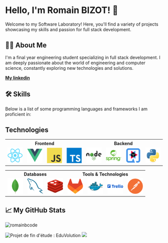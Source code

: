 # Hello, I'm Romain BIZOT! 👋

Welcome to my Software Laboratory! Here, you'll find a variety of projects showcasing my skills and passion for full stack development.

## 👨‍💻 About Me

I'm a final year engineering student specializing in full stack development. I am deeply passionate about the world of engineering and computer science, constantly exploring new technologies and solutions.

[**My linkedin**](https://www.linkedin.com/in/romain-bizot)

## 🛠️ Skills

Below is a list of some programming languages and frameworks I am proficient in:

## Technologies

<table align="center">
  <tr>
    <th colspan="4">Frontend</th>
    <th colspan="4">Backend</th>
  </tr>
  <tr>
    <td align="center">
      <a href="https://react.dev/" target="_blank" rel="noreferrer">
        <img src="https://github.com/devicons/devicon/blob/master/icons/react/react-original.svg" alt="React" width="50" height="50"/>
      </a>
    </td>
    <td align="center">
      <a href="https://vuejs.org/" target="_blank" rel="noreferrer">
        <img src="https://github.com/devicons/devicon/blob/master/icons/vuejs/vuejs-original.svg" alt="Vue.js" width="50" height="50"/>
      </a>
    </td>
    <td align="center">
      <a href="https://developer.mozilla.org/en-US/docs/Web/JavaScript" target="_blank" rel="noreferrer">
        <img src="https://github.com/devicons/devicon/blob/master/icons/javascript/javascript-original.svg" alt="JavaScript" width="50" height="50"/>
      </a>
    </td>
    <td align="center">
      <a href="https://www.typescriptlang.org/" target="_blank" rel="noreferrer">
        <img src="https://github.com/devicons/devicon/blob/master/icons/typescript/typescript-original.svg" alt="TypeScript" width="50" height="50"/>
      </a>
    </td>
    <td align="center">
      <a href="https://nodejs.org/" target="_blank" rel="noreferrer">
        <img src="https://github.com/devicons/devicon/blob/master/icons/nodejs/nodejs-original-wordmark.svg" alt="NodeJS" width="50" height="50"/>
      </a>
    </td>
    <td align="center">
      <a href="https://spring.io/" target="_blank" rel="noreferrer">
        <img src="https://github.com/devicons/devicon/blob/master/icons/spring/spring-original-wordmark.svg" alt="SpringBoot" width="50" height="50"/>
      </a>
    </td>
    <td align="center">
      <a href="https://quarkus.io" target="_blank" rel="noreferrer">
        <img src="https://github.com/devicons/devicon/blob/master/icons/quarkus/quarkus-original.svg" alt="Quarkus" width="50" height="50"/>
      </a>
    </td>
    <td align="center">
      <a href="https://www.python.org/" target="_blank" rel="noreferrer">
        <img src="https://github.com/devicons/devicon/blob/master/icons/python/python-original.svg" alt="Python" width="50" height="50"/>
      </a>
    </td>
  </tr>
</table>
<table align="center">
  <tr>
    <th colspan="3">Databases</th>
    <th colspan="4">Tools & Technologies</th>
  </tr>
  <tr>
    <td align="center">
      <a href="https://www.mongodb.com/" target="_blank" rel="noreferrer">
        <img src="https://github.com/devicons/devicon/blob/master/icons/mongodb/mongodb-original.svg" alt="MongoDB" width="50" height="50"/>
      </a>
    </td>
    <td align="center">
      <a href="https://www.mysql.com/" target="_blank" rel="noreferrer">
        <img src="https://github.com/devicons/devicon/blob/master/icons/mysql/mysql-original.svg" alt="MySQL" width="50" height="50"/>
      </a>
    </td>
    <td align="center">
      <a href="https://redis.io/" target="_blank" rel="noreferrer">
        <img src="https://github.com/devicons/devicon/blob/master/icons/redis/redis-original.svg" alt="Redis" width="50" height="50"/>
      </a>
    </td>
    <td align="center">
      <a href="https://about.gitlab.com/" target="_blank" rel="noreferrer">
        <img src="https://github.com/devicons/devicon/blob/master/icons/gitlab/gitlab-original.svg" alt="GitLab" width="50" height="50"/>
      </a>
    </td>
    <td align="center">
      <a href="https://www.docker.com/" target="_blank" rel="noreferrer">
        <img src="https://github.com/devicons/devicon/blob/master/icons/docker/docker-original.svg" alt="Docker" width="50" height="50"/>
      </a>
    </td>
    <td align="center">
      <a href="https://trello.com/" target="_blank" rel="noreferrer">
        <img src="https://github.com/devicons/devicon/blob/master/icons/trello/trello-plain-wordmark.svg" alt="Trello" width="50" height="50"/>
      </a>
    </td>
    <td align="center">
      <a href="https://www.postman.com/" target="_blank" rel="noreferrer">
        <img src="https://github.com/devicons/devicon/blob/master/icons/postman/postman-original.svg" alt="Postman" width="50" height="50"/>
      </a>
    </td>
  </tr>
</table>

## 📈 My GitHub Stats

<p align="left"> <img src="https://komarev.com/ghpvc/?username=romainbcode&label=Profile%20views&color=blue&style=flat" alt="romainbcode" /> </p

![Projet de fin d'étude : EduVolution](https://github.com/romainbcode/PFE-Forma)
![](https://github.com/romainbcode/repo_gif/blob/main/Vid%C3%A9o-sans-titre-%E2%80%90-R%C3%A9alis%C3%A9e-avec-Clipchamp.gif)
